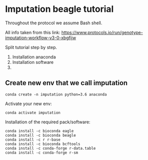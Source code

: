 # Imputation beagle tutorial
Throughout the protocol we assume Bash shell.

All info taken from this link: https://www.protocols.io/run/genotype-imputation-workflow-v3-0-xbgfijw

Split tutorial step by step.

1. Installation anaconda
2. Installation software
3. 

## Create new env that we call imputation

`conda create -n imputation python=3.6 anaconda`

Activate your new env:

`conda activate imputation`

Installation of the required pack/software:
```
conda install -c bioconda eagle
conda install -c bioconda beagle
conda install -c r r-base
conda install -c bioconda bcftools
conda install -c conda-forge r-data.table
conda install -c conda-forge r-sm
```

